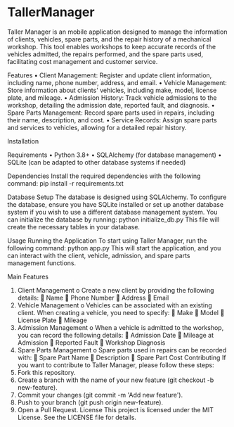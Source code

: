 # TallerManager

Taller Manager is an mobile application designed to manage the information of clients, vehicles, spare parts, and the repair history of a mechanical workshop. This tool enables workshops to keep accurate records of the vehicles admitted, the repairs performed, and the spare parts used, facilitating cost management and customer service.

Features
•	Client Management: Register and update client information, including name, phone number, address, and email.
•	Vehicle Management: Store information about clients' vehicles, including make, model, license plate, and mileage.
•	Admission History: Track vehicle admissions to the workshop, detailing the admission date, reported fault, and diagnosis.
•	Spare Parts Management: Record spare parts used in repairs, including their name, description, and cost.
•	Service Records: Assign spare parts and services to vehicles, allowing for a detailed repair history.

Installation

Requirements
•	Python 3.8+
•	SQLAlchemy (for database management)
•	SQLite (can be adapted to other database systems if needed)

Dependencies
Install the required dependencies with the following command:
pip install -r requirements.txt

Database Setup
The database is designed using SQLAlchemy. To configure the database, ensure you have SQLite installed or set up another database system if you wish to use a different database management system.
You can initialize the database by running:
python initialize_db.py
This file will create the necessary tables in your database.

Usage
Running the Application
To start using Taller Manager, run the following command:
python app.py
This will start the application, and you can interact with the client, vehicle, admission, and spare parts management functions.

Main Features
1.	Client Management
o	Create a new client by providing the following details:
	Name
	Phone Number
	Address
	Email
2.	Vehicle Management
o	Vehicles can be associated with an existing client. When creating a vehicle, you need to specify:
	Make
	Model
	License Plate
	Mileage
3.	Admission Management
o	When a vehicle is admitted to the workshop, you can record the following details:
	Admission Date
	Mileage at Admission
	Reported Fault
	Workshop Diagnosis
4.	Spare Parts Management
o	Spare parts used in repairs can be recorded with:
	Spare Part Name
	Description
	Spare Part Cost
Contributing
If you want to contribute to Taller Manager, please follow these steps:
1.	Fork this repository.
2.	Create a branch with the name of your new feature (git checkout -b new-feature).
3.	Commit your changes (git commit -m 'Add new feature').
4.	Push to your branch (git push origin new-feature).
5.	Open a Pull Request.
License
This project is licensed under the MIT License. See the LICENSE file for details.
